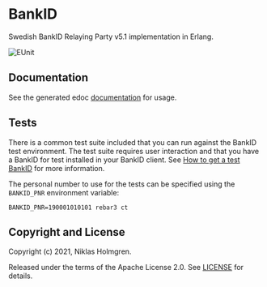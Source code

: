 BankID
======

Swedish BankID Relaying Party v5.1 implementation in Erlang.

![EUnit](https://github.com/niho/bankid/workflows/EUnit/badge.svg)

Documentation
-------------

See the generated edoc [documentation](https://niho.github.io/bankid/) for usage.

Tests
-----

There is a common test suite included that you can run against the BankID test
environment. The test suite requires user interaction and that you have a BankID
for test installed in your BankID client. See [How to get a test BankID](https://www.bankid.com/assets/bankid/rp/how-to-get-bankid-for-test-v1.7.pdf)
for more information.

The personal number to use for the tests can be specified using the `BANKID_PNR`
environment variable:

```
BANKID_PNR=190001010101 rebar3 ct
```

Copyright and License
---------------------

Copyright (c) 2021, Niklas Holmgren.

Released under the terms of the Apache License 2.0. See [LICENSE](./LICENSE) for details.

